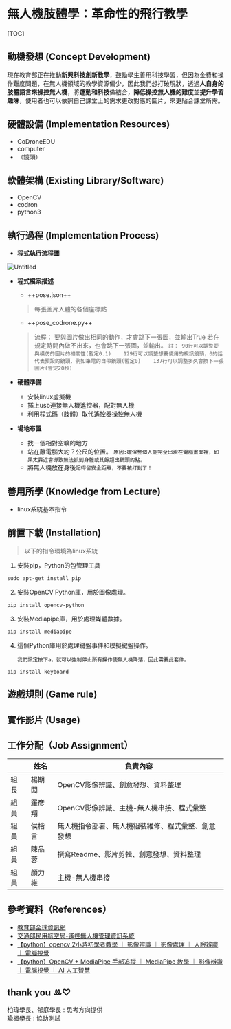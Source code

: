 # 無人機肢體學：革命性的飛行教學
[TOC]

## 動機發想 (Concept Development)
現在教育部正在推動**新興科技創新教學**，鼓勵學生善用科技學習，但因為金費和操作難度問題，在無人機領域的教學資源偏少，因此我們想打破現狀，透過**人自身的肢體語言來操控無人機**，將**運動和科技**做結合，**降低操控無人機的難度**並**提升學習趣味**，使用者也可以依照自己課堂上的需求更改對應的圖片，來更貼合課堂所需。
## 硬體設備 (Implementation Resources)
* CoDroneEDU
* computer
* （鏡頭）
## 軟體架構 (Existing Library/Software)
* OpenCV
* codron
* python3

## 執行過程 (Implementation Process)
* **程式執行流程圖**

![Untitled](https://hackmd.io/_uploads/ryLof7QuT.jpg)
* **程式檔案描述**
  * ++pose.json++
  >   每張圖片人體的各個座標點
  * ++pose_codrone.py++
  >   流程： 要與圖片做出相同的動作，才會跳下一張圖，並輸出True 若在規定時間內做不出來，也會跳下一張圖，並輸出。
  `註：
  90行可以調整要與模仿的圖片的相關性(暫定0.1)   
129行可以調整想要使用的視訊鏡頭，0的話代表預設的鏡頭，例如筆電的自帶鏡頭(暫定0)   
137行可以調整多久會換下一張圖片(暫定20秒)`

* **硬體準備**
  * 安裝linux虛擬機
  * 插上usb連接無人機遙控器，配對無人機
  * 利用程式碼（肢體）取代遙控器操控無人機
* **場地布置**
  * 找一個相對空曠的地方
  * 站在離電腦大約？公尺的位置。
    `原因:確保整個人能完全出現在電腦畫面裡，如果太靠近會導致無法抓到身體或其餘超出鏡頭的點。`
  * 將無人機放在身後`記得留安全距離，不要被打到了！`

## 善用所學 (Knowledge from Lecture)
* linux系統基本指令

## 前置下載 (Installation)
> 以下的指令環境為linux系統
1. 安裝pip，Python的包管理工具
```bash=
sudo apt-get install pip
```
2. 安裝OpenCV Python庫，用於圖像處理。
```bash=
pip install opencv-python
```
3. 安裝Mediapipe庫，用於處理媒體數據。
```bash=
pip install mediapipe
```
4.  這個Python庫用於處理鍵盤事件和模擬鍵盤操作。 

    `我們設定按下a，就可以強制停止所有操作使無人機降落，因此需要此套件。`
```bash=
pip install keyboard
```


## 遊戲規則 (Game rule)

## 實作影片 (Usage)

<!-- How to use your project -->

## 工作分配（Job Assignment）

|     | 姓名   | 負責內容                                           |
| --- | ------ | -------------------------------------------------- |
|   組長  | 楊期閎 | OpenCV影像辨識、創意發想、資料整理                 |
|  組員   | 羅彥翔 | OpenCV影像辨識、主機-無人機串接、程式彙整          |
|   組員  | 侯楷言 | 無人機指令部署、無人機組裝維修、程式彙整、創意發想 |
|  組員   | 陳品蓉 | 撰寫Readme、影片剪輯、創意發想、資料整理           |
|   組員  | 顏力維 | 主機-無人機串接                                    |

## 參考資料（References）
* [教育部全球資訊網](https://www.edu.tw/News_Content.aspx?n=9E7AC85F1954DDA8&sms=169B8E91BB75571F&s=5E3E55E67AD94DE3)
* [交通部民用航空局-遙控無人機管理資訊系統](https://drone.caa.gov.tw/)
* [【python】opencv 2小時初學者教學 ｜ 影像辨識 ｜ 影像處理 ｜ 人臉辨識 ｜ 電腦視覺](https://www.youtube.com/watch?v=xjrykYpaBBM&t=401s)
* [【python】OpenCV + MediaPipe 手部追蹤 ｜ MediaPipe 教學 ｜ 影像辨識 ｜ 電腦視覺 ｜ AI 人工智慧](https://www.youtube.com/watch?v=x4eeX7WJIuA&t=591s)

## thank you ‪ꔛ‬♡‪
柏瑋學長、郁庭學長 : 思考方向提供  
瑜楓學長 : 協助測試